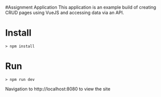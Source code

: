 #Assignment Application
This application is an example build of creating CRUD pages using VueJS and accessing data via an API.

# Install
    > npm install

# Run
    > npm run dev
    
Navigation to http://localhost:8080 to view the site
    
